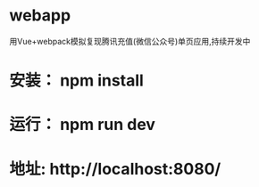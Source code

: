 # webapp
用Vue+webpack模拟复现腾讯充值(微信公众号)单页应用,持续开发中


# 安装：  npm install
# 运行：  npm run dev
# 地址:   http://localhost:8080/
